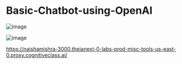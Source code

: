 # Basic-Chatbot-using-OpenAI
![image](https://github.com/user-attachments/assets/c2141b17-0a90-4659-8597-0bdcfa6734f7)

![image](https://github.com/user-attachments/assets/d68685e0-3bd1-412e-b648-820c80cc280a)

https://naishamishra-3000.theianext-0-labs-prod-misc-tools-us-east-0.proxy.cognitiveclass.ai/

